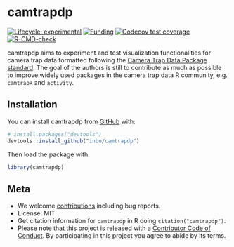 # camtrapdp

<!-- badges: start -->
[![Lifecycle:
experimental](https://img.shields.io/badge/lifecycle-experimental-orange.svg)](https://lifecycle.r-lib.org/articles/stages.html#experimental)
[![Funding](https://img.shields.io/static/v1?label=powered+by&message=lifewatch.be&labelColor=1a4e8a&color=f15922)](http://lifewatch.be)
[![Codecov test coverage](https://codecov.io/gh/inbo/camtrapdp/branch/main/graph/badge.svg)](https://codecov.io/gh/inbo/camtrapdp?branch=main)
[![R-CMD-check](https://github.com/inbo/camtrapdp/workflows/R-CMD-check/badge.svg)](https://github.com/inbo/camtrapdp/actions)
<!-- badges: end -->

camtrapdp aims to experiment and test visualization functionalities for camera trap data formatted following the [Camera Trap Data Package standard](https://github.com/tdwg/camtrap-dp). The goal of the authors is still to contribute as much as possible to improve widely used packages in the camera trap data R community, e.g. `camtrapR` and `activity`.

## Installation

You can install camtrapdp from [GitHub](https://github.com/inbo/camtrapdp) with:

```r
# install.packages("devtools")
devtools::install_github("inbo/camtrapdp")
```

Then load the package with:

```r
library(camtrapdp)
```

## Meta

* We welcome [contributions](.github/CONTRIBUTING.md) including bug reports.
* License: MIT
* Get citation information for `camtrapdp` in R doing `citation("camtrapdp")`.
* Please note that this project is released with a [Contributor Code of Conduct](.github/CODE_OF_CONDUCT.md). By participating in this project you agree to abide by its terms.
